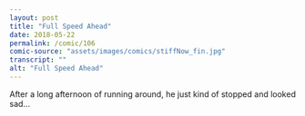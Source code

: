 ```yaml
---
layout: post
title: "Full Speed Ahead"
date: 2018-05-22
permalink: /comic/106
comic-source: "assets/images/comics/stiffNow_fin.jpg"
transcript: ""
alt: "Full Speed Ahead"
---
```


After a long afternoon of running around, he just kind of stopped and looked sad...
